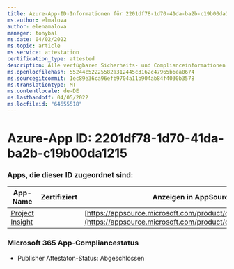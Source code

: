 ```yaml
---
title: Azure-App-ID-Informationen für 2201df78-1d70-41da-ba2b-c19b00da1215
ms.author: elmalova
author: elenamalova
manager: tonybal
ms.date: 04/02/2022
ms.topic: article
ms.service: attestation
certification_type: attested
description: Alle verfügbaren Sicherheits- und Complianceinformationen für 2201df78-1d70-41da-ba2b-c19b00da1215.
ms.openlocfilehash: 55244c52225582a312445c3162c47965b6ea0674
ms.sourcegitcommit: 1ec89e36ca96efb9704a11b904ab84f4030b3578
ms.translationtype: MT
ms.contentlocale: de-DE
ms.lasthandoff: 04/05/2022
ms.locfileid: "64655518"
---
```

# <a name="azure-app-id-2201df78-1d70-41da-ba2b-c19b00da1215"></a>Azure-App ID: 2201df78-1d70-41da-ba2b-c19b00da1215


### <a name="apps-associated-with-this-id"></a>Apps, die dieser ID zugeordnet sind:
| **App-Name** | **Zertifiziert** | **Anzeigen in AppSource** |
|--------------|---------------|-----------------------|
| [Project Insight](../forward/WA200003171.md) |  | [https://appsource.microsoft.com/product/office/WA200003171](https://appsource.microsoft.com/product/office/WA200003171) |

### <a name="microsoft-365-app-compliance-status"></a>Microsoft 365 App-Compliancestatus
- Publisher Attestaton-Status: Abgeschlossen
